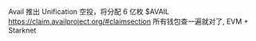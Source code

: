 Avail 推出 Unification 空投，将分配 6 亿枚 $AVAIL
https://claim.availproject.org/#claimsection
所有钱包查一遍就对了, EVM + Starknet